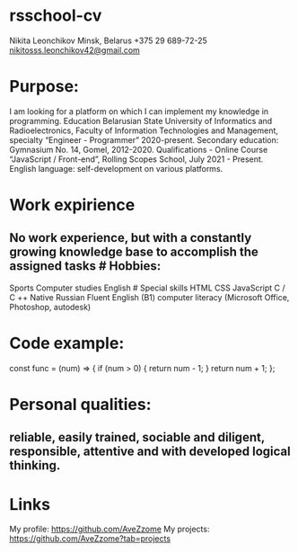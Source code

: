 # rsschool-cv
Nikita Leonchikov
Minsk, Belarus
+375 29 689-72-25
nikitosss.leonchikov42@gmail.com
# Purpose:
I am looking for a platform on which I can implement my knowledge in programming.
Education
Belarusian State University of Informatics and Radioelectronics, Faculty of Information Technologies and Management, specialty “Engineer - Programmer” 2020-present. Secondary education: Gymnasium No. 14, Gomel, 2012-2020. Qualifications - Online Course “JavaScript / Front-end”, Rolling Scopes School, July 2021 - Present. English language: self-development on various platforms.
# Work expirience 
## No work experience, but with a constantly growing knowledge base to accomplish the assigned tasks # Hobbies:

Sports
Computer studies
English # Special skills
HTML
CSS
JavaScript
C / C ++
Native Russian
Fluent English (B1)
computer literacy (Microsoft Office, Photoshop, autodesk)
# Code example:

const func = (num) => {
if (num > 0) {
return num - 1;
}
return num + 1;
};
# Personal qualities:
## reliable, easily trained, sociable and diligent, responsible, attentive and with developed logical thinking. 

# Links

My profile: https://github.com/AveZzome
My projects: https://github.com/AveZzome?tab=projects
